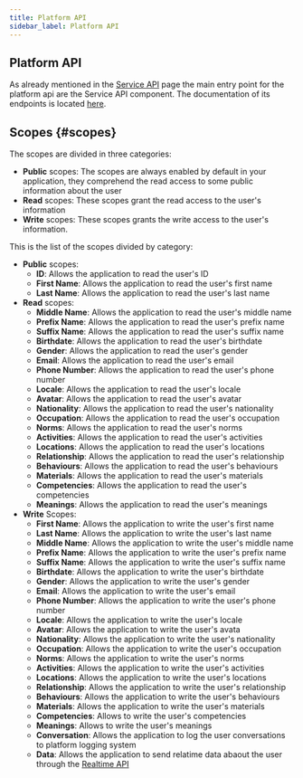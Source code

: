 ```yaml
---
title: Platform API
sidebar_label: Platform API
---
```


## Platform API

As already mentioned in the [Service API](/docs/platform/service-api) page the main entry point for the platform api are the Service API component. The documentation of its endpoints is located [here](https://github.com/InternetOfUs/components-documentation/blob/master/sources/wenet-service_api-openapi.yaml).

## Scopes {#scopes}

The scopes are divided in three categories:

- **Public** scopes: The scopes are always enabled by default in your application, they comprehend the read access to some public information about the user
- **Read** scopes: These scopes grant the read access to the user's information
- **Write** scopes: These scopes grants the write access to the user's information.

This is the list of the scopes divided by category:

- **Public** scopes:
    - **ID**: Allows the application to read the user's ID
    - **First Name**: Allows the application to read the user's first name
    - **Last Name**: Allows the application to read the user's last name
- **Read** scopes:
    - **Middle Name**: Allows the application to read the user's middle name
    - **Prefix Name**: Allows the application to read the user's prefix name
    - **Suffix Name**: Allows the application to read the user's suffix name
    - **Birthdate**: Allows the application to read the user's birthdate
    - **Gender**: Allows the application to read the user's gender
    - **Email**: Allows the application to read the user's email
    - **Phone Number**: Allows the application to read the user's phone number
    - **Locale**: Allows the application to read the user's locale
    - **Avatar**: Allows the application to read the user's avatar
    - **Nationality**: Allows the application to read the user's nationality
    - **Occupation**: Allows the application to read the user's occupation
    - **Norms**: Allows the application to read the user's norms
    - **Activities**: Allows the application to read the user's activities
    - **Locations**: Allows the application to read the user's locations
    - **Relationship**: Allows the application to read the user's relationship
    - **Behaviours**: Allows the application to read the user's behaviours
    - **Materials**: Allows the application to read the user's materials
    - **Competencies**: Allows the application to read the user's competencies
    - **Meanings**: Allows the application to read the user's meanings
- **Write** Scopes:
   - **First Name**: Allows the application to write the user's first name
    - **Last Name**: Allows the application to write the user's last name
    - **Middle Name**: Allows the application to write the user's middle name
    - **Prefix Name**: Allows the application to write the user's prefix name
    - **Suffix Name**: Allows the application to write the user's suffix name
    - **Birthdate**: Allows the application to write the user's birthdate
    - **Gender**: Allows the application to write the user's gender
    - **Email**: Allows the application to write the user's email
    - **Phone Number**: Allows the application to write the user's phone number
    - **Locale**: Allows the application to write the user's locale
    - **Avatar**: Allows the application to write the user's avata
    - **Nationality**: Allows the application to write the user's nationality
    - **Occupation**: Allows the application to write the user's occupation
    - **Norms**: Allows the application to write the user's norms
    - **Activities**: Allows the application to write the user's activities
    - **Locations**: Allows the application to write the user's locations
    - **Relationship**: Allows the application to write the user's relationship
    - **Behaviours**: Allows the application to write the user's behaviours
    - **Materials**: Allows the application to write the user's materials
    - **Competencies**: Allows to write the user's competencies
    - **Meanings**: Allows to write the user's meanings
    - **Conversation**: Allows the application to log the user conversations to platform logging system
    - **Data**: Allows the application to send relatime data abaout the user through the [Realtime API](/docs/platform/realtime)
